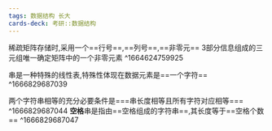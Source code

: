 ```yaml
---
tags: 数据结构 长大
cards-deck: 考研::数据结构
---
```


稀疏矩阵存储时,采用一个==行号==,==列号==,==非零元== 3部分信息组成的三元组唯一确定矩阵中的一个非零元素
^1664624759925

串是一种特殊的线性表,特殊性体现在数据元素是==一个字符==
^1666829687039

两个字符串相等的充分必要条件是===串长度相等且所有字符对应相等===
^1666829687044
**空格**串是指由==空格组成的字符串==,其长度等于==空格个数==
^1666829687047
